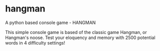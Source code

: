 # hangman
A python based console game - HANGMAN

This simple console game is based of the classic game Hangman, or Hangman's noose.
Test your eloquency and memory with 2500 potential words in 4 difficulty settings!
